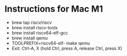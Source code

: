 # Instructions for Mac M1
- brew tap riscv/riscv
- brew install riscv-tools
- brew install riscv64-elf-gcc
- brew install qemu
- TOOLPREFIX=riscv64-elf- make qemu
- Exit: Ctrl-A, X (hold Ctrl, press A, release Ctrl, press X)
